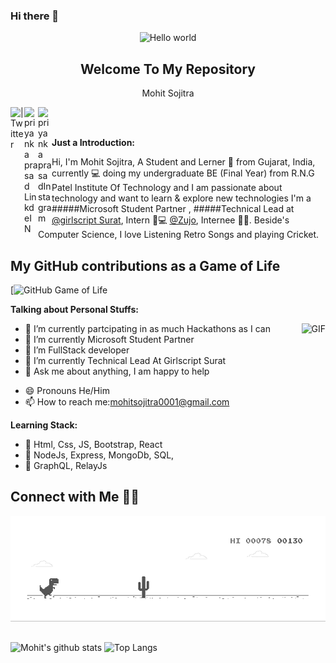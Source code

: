 ### Hi there 👋

<!--
**MohitSojitra/MohitSojitra** is a ✨ _special_ ✨ repository because its `README.md` (this file) appears on your GitHub profile.

Here are some ideas to get you started:

- 🔭 I’m currently working on ...
- 🌱 I’m currently learning ...
- 👯 I’m looking to collaborate on ...
- 🤔 I’m looking for help with ...
- 💬 Ask me about ...
- 📫 How to reach me: ...
- 😄 Pronouns: ...
- ⚡ Fun fact: ...
-->

<p align="center">
 
 
 <img src="https://iili.io/dRZE2R.png" alt="Hello world">

 
 <h2 align="center">Welcome To My Repository</h2>
 <p align="center">Mohit Sojitra </p>
</p>








<a href="https://twitter.com/mohitSojitra8">
<img align="left" alt=" | Twitter" width="22px" src="https://cdn.jsdelivr.net/npm/simple-icons@v3/icons/twitter.svg" />
</a>
<a href="https://www.linkedin.com/in/mohit-sojitra">
<img align="left" alt="priyanka prasad  LinkdeIN" width="22px" src="https://cdn.jsdelivr.net/npm/simple-icons@v3/icons/linkedin.svg" />
</a>
<a href="https://www.instagram.com/sojitra7456/">
<img align="left" alt="priyanka prasadInstagram" width="22px" src="https://cdn.jsdelivr.net/npm/simple-icons@v3/icons/instagram.svg" />
</a>


<br >
<br />

**Just a Introduction:**

Hi, I'm Mohit Sojitra, A Student and Lerner 🚀 from Gujarat, India, currently 💻 doing my undergraduate BE (Final Year) from R.N.G Patel Institute Of Technology and I am passionate about technology and want to learn & explore new technologies I'm a #####Microsoft Student Partner , #####Technical Lead at [@girlscript Surat](https://www.linkedin.com/company/girlscriptsurat/), Intern 🧑💻 [@Zujo](https://www.linkedin.com/company/zujo/), Internee 🧑💼. Beside's Computer Science, I love Listening Retro Songs and playing Cricket.


## My GitHub contributions as a Game of Life
[![GitHub Game of Life](https://iili.io/dRDAWF.png)



**Talking about Personal Stuffs:**
  
  <img align="right" alt="GIF" src="https://media.giphy.com/media/836HiJc7pgzy8iNXCn/giphy.gif" />

- 🧑 I’m currently partcipating in as much Hackathons as I can 
- 🌱 I’m currently Microsoft Student Partner
- 🌱 I’m FullStack developer
- 🌱 I’m currently Technical Lead At Girlscript Surat
- 💬 Ask me about anything, I am happy to help
<!--- 👯 I’m looking to collaborate and make any tech community-->
- 😄 Pronouns He/Him
- 📫 How to reach me:mohitsojitra0001@gmail.com



**Learning Stack:**

- 🌱 Html, Css, JS, Bootstrap, React
- 🌱 NodeJs, Express, MongoDb, SQL,
- 🌱 GraphQL, RelayJs



## Connect with Me 🤝🏻




![Dino](https://raw.githubusercontent.com/praveenscience/praveenscience/master/dino.gif)



<p align="center">
 
 <h2>     </h2>

</p>

![Mohit's github stats](https://github-readme-stats.vercel.app/api?username=MohitSojitra&count_private=true&theme=tokyonight)
![Top Langs](https://github-readme-stats.vercel.app/api/top-langs/?username=MohitSojitra&theme=tokyonight)
